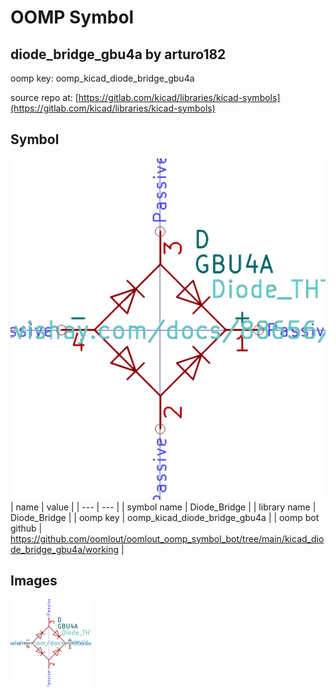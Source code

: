 # OOMP Symbol  
## diode_bridge_gbu4a  by arturo182  
  
oomp key: oomp_kicad_diode_bridge_gbu4a  
  
source repo at: [https://gitlab.com/kicad/libraries/kicad-symbols](https://gitlab.com/kicad/libraries/kicad-symbols)  
## Symbol  
  
[![working.png](working_600.png)](working.png)  
| name | value | 
| --- | --- | 
| symbol name | Diode_Bridge | 
| library name | Diode_Bridge | 
| oomp key | oomp_kicad_diode_bridge_gbu4a | 
| oomp bot github | https://github.com/oomlout/oomlout_oomp_symbol_bot/tree/main/kicad_diode_bridge_gbu4a/working | 
## Images  
  
[![working.png](working_140.png)](working.png)  
